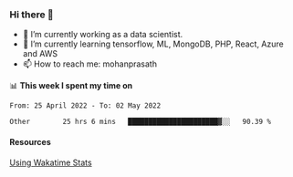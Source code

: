 ### Hi there 👋

- 🔭 I’m currently working as a data scientist.
- 🌱 I’m currently learning tensorflow, ML, MongoDB, PHP, React, Azure and AWS
- 📫 How to reach me: mohanprasath

📊 **This week I spent my time on**
<!--START_SECTION:waka-->

```text
From: 25 April 2022 - To: 02 May 2022

Other        25 hrs 6 mins   ██████████████████████▓░░   90.39 %
```

<!--END_SECTION:waka-->

#### Resources
[Using Wakatime Stats](https://github.com/marketplace/actions/waka-readme)
